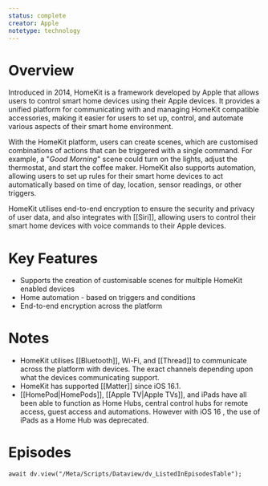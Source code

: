 ```yaml
---
status: complete
creator: Apple
notetype: technology
---
```

# Overview
Introduced in 2014, HomeKit is a framework developed by Apple that allows users to control smart home devices using their Apple devices. It provides a unified platform for communicating with and managing HomeKit compatible accessories, making it easier for users to set up, control, and automate various aspects of their smart home environment.

With the HomeKit platform, users can create scenes, which are customised combinations of actions that can be triggered with a single command. For example, a "*Good Morning*" scene could turn on the lights, adjust the thermostat, and start the coffee maker. HomeKit also supports automation, allowing users to set up rules for their smart home devices to act automatically based on time of day, location, sensor readings, or other triggers.

HomeKit utilises end-to-end encryption to ensure the security and privacy of user data, and also integrates with [[Siri]], allowing users to control their smart home devices with voice commands to their Apple devices.

# Key Features

- Supports the creation of customisable scenes for multiple HomeKit enabled devices
- Home automation - based on triggers and conditions
- End-to-end encryption across the platform

# Notes
- HomeKit utilises [[Bluetooth]], Wi-Fi, and [[Thread]] to communicate across the platform with devices. The exact channels depending upon what the devices communicating support.
- HomeKit has supported [[Matter]] since iOS 16.1.
- [[HomePod\|HomePods]], [[Apple TV\|Apple TVs]], and iPads have all been able to function as Home Hubs, central control hubs for remote access, guest access and automations. However with iOS 16 , the use of iPads as a Home Hub was deprecated.

# Episodes
```dataviewjs
await dv.view("/Meta/Scripts/Dataview/dv_ListedInEpisodesTable");
```
